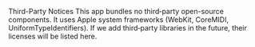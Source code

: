 Third-Party Notices
This app bundles no third‑party open-source components. It uses Apple system frameworks (WebKit, CoreMIDI, UniformTypeIdentifiers).
If we add third‑party libraries in the future, their licenses will be listed here.
